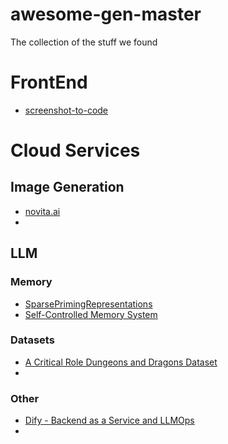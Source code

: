 # awesome-gen-master
The collection of the stuff we found


# FrontEnd

* [screenshot-to-code](https://github.com/abi/screenshot-to-code)

# Cloud Services

## Image Generation

* [novita.ai](https://novita.ai/)
* 


## LLM 

### Memory

* [SparsePrimingRepresentations](https://github.com/daveshap/SparsePrimingRepresentations)
* [Self-Controlled Memory System](https://github.com/wbbeyourself/SCM4LLMs)

### Datasets

* [A Critical Role Dungeons and Dragons Dataset](https://github.com/RevanthRameshkumar/CRD3)
* 

### Other
* [Dify - Backend as a Service and LLMOps](https://github.com/langgenius/dify)
* 
